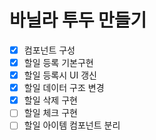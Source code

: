 # 바닐라 투두 만들기

- [x] 컴포넌트 구성
- [x] 할일 등록 기본구현
- [x] 할일 등록시 UI 갱신
- [x] 할일 데이터 구조 변경
- [x] 할일 삭제 구현
- [ ] 할일 체크 구현
- [ ] 할일 아이템 컴포넌트 분리
